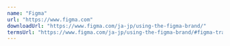 ```yaml
---
name: "Figma"
url: "https://www.figma.com"
downloadUrl: "https://www.figma.com/ja-jp/using-the-figma-brand/"
termsUrl: "https://www.figma.com/ja-jp/using-the-figma-brand/#figma-trademark-guidelines"
---
```

